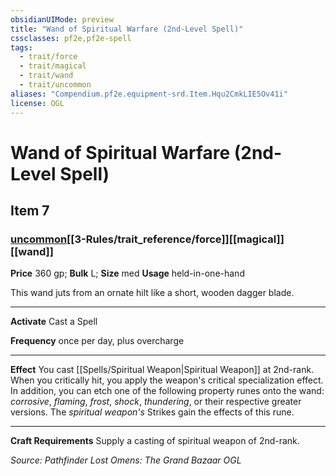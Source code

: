```yaml
---
obsidianUIMode: preview
title: "Wand of Spiritual Warfare (2nd-Level Spell)"
cssclasses: pf2e,pf2e-spell
tags:
  - trait/force
  - trait/magical
  - trait/wand
  - trait/uncommon
aliases: "Compendium.pf2e.equipment-srd.Item.Hqu2CmkLIE5Ov41i"
license: OGL
---
```

# Wand of Spiritual Warfare (2nd-Level Spell)
## Item 7
### [uncommon](uncommon "Uncommon Rarity Trait")[[3-Rules/trait_reference/force]][[magical]][[wand]]


**Price** 360 gp; 
**Bulk** L; **Size** med
**Usage** held-in-one-hand

This wand juts from an ornate hilt like a short, wooden dagger blade.

* * *

**Activate** Cast a Spell

**Frequency** once per day, plus overcharge

* * *

**Effect** You cast [[Spells/Spiritual Weapon|Spiritual Weapon]] at 2nd-rank. When you critically hit, you apply the weapon's critical specialization effect. In addition, you can etch one of the following property runes onto the wand: _corrosive_, _flaming_, _frost_, _shock_, _thundering_, or their respective greater versions. The _spiritual weapon's_ Strikes gain the effects of this rune.

* * *

**Craft Requirements** Supply a casting of spiritual weapon of 2nd-rank.

*Source: Pathfinder Lost Omens: The Grand Bazaar*
*OGL*